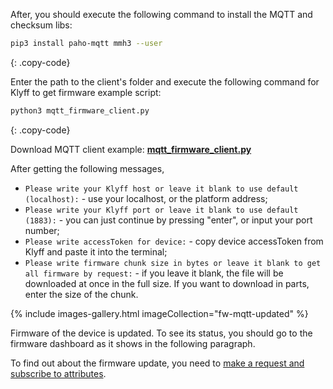 
After, you should execute the following command to install the MQTT and checksum libs:

```bash
pip3 install paho-mqtt mmh3 --user
```
{: .copy-code}

Enter the path to the client's folder and execute the following command for Klyff to get firmware example script:

```bash
python3 mqtt_firmware_client.py 
```
{: .copy-code}

Download MQTT client example: [**mqtt_firmware_client.py**](/docs/user-guide/resources/firmware/mqtt_firmware_client.py)

After getting the following messages, 
- `Please write your Klyff host or leave it blank to use default (localhost):` - use your localhost, or the platform address;
- `Please write your Klyff port or leave it blank to use default (1883):` - you can just continue by pressing "enter", or 
input your port number;
- `Please write accessToken for device:` - copy device accessToken from Klyff and paste it into the terminal;
- `Please write firmware chunk size in bytes or leave it blank to get all firmware by request:` - if you leave it blank, the file will be downloaded at once
in the full size. If you want to download in parts, enter the size of the chunk.

{% include images-gallery.html imageCollection="fw-mqtt-updated" %}

Firmware of the device is updated. To see its status, you should go to the firmware dashboard as it shows in the following paragraph.

To find out about the firmware update, you need to [make a request and subscribe to attributes](/docs/{{docsPrefix}}reference/mqtt-api/#firmware-api).
